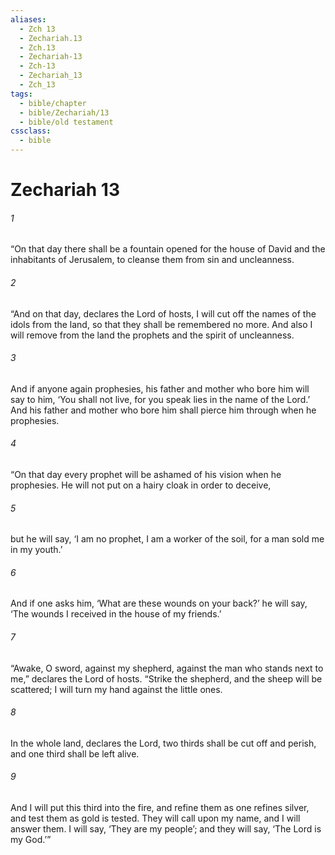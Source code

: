 ```yaml
---
aliases:
  - Zch 13
  - Zechariah.13
  - Zch.13
  - Zechariah-13
  - Zch-13
  - Zechariah_13
  - Zch_13
tags:
  - bible/chapter
  - bible/Zechariah/13
  - bible/old testament
cssclass:
  - bible
---
```


# Zechariah 13

###### 1
“On that day there shall be a fountain opened for the house of David and the inhabitants of Jerusalem, to cleanse them from sin and uncleanness.
###### 2
“And on that day, declares the Lord of hosts, I will cut off the names of the idols from the land, so that they shall be remembered no more. And also I will remove from the land the prophets and the spirit of uncleanness.
###### 3
And if anyone again prophesies, his father and mother who bore him will say to him, ‘You shall not live, for you speak lies in the name of the Lord.’ And his father and mother who bore him shall pierce him through when he prophesies.
###### 4
“On that day every prophet will be ashamed of his vision when he prophesies. He will not put on a hairy cloak in order to deceive,
###### 5
but he will say, ‘I am no prophet, I am a worker of the soil, for a man sold me in my youth.’
###### 6
And if one asks him, ‘What are these wounds on your back?’ he will say, ‘The wounds I received in the house of my friends.’
###### 7
“Awake, O sword, against my shepherd, against the man who stands next to me,” declares the Lord of hosts. “Strike the shepherd, and the sheep will be scattered; I will turn my hand against the little ones.
###### 8
In the whole land, declares the Lord, two thirds shall be cut off and perish, and one third shall be left alive.
###### 9
And I will put this third into the fire, and refine them as one refines silver, and test them as gold is tested. They will call upon my name, and I will answer them. I will say, ‘They are my people’; and they will say, ‘The Lord is my God.’”


